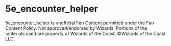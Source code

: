 # 5e_encounter_helper

5e_encounter_helper is unofficial Fan Content permitted under the Fan Content Policy. Not approved/endorsed by Wizards. Portions of the materials used are property of Wizards of the Coast. ©Wizards of the Coast LLC.